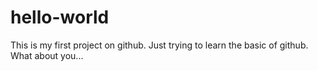 # hello-world
This is my first project on github.  Just trying to learn the basic of github.
What about you...
